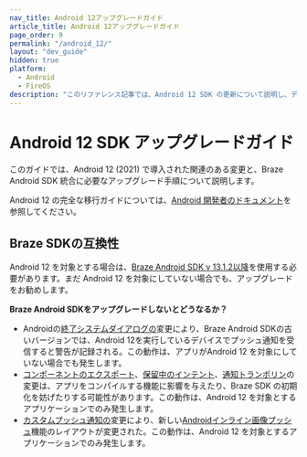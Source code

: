 ```yaml
---
nav_title: Android 12アップグレードガイド
article_title: Android 12アップグレードガイド
page_order: 9
permalink: "/android_12/"
layout: "dev_guide"
hidden: true
platform: 
  - Android
  - FireOS
description: "このリファレンス記事では、Android 12 SDK の更新について説明し、ディープリンク、SDK 互換性などの変更点を取り上げます。"
---
```


# Android 12 SDK アップグレードガイド

このガイドでは、Android 12 (2021) で導入された関連のある変更と、Braze Android SDK 統合に必要なアップグレード手順について説明します。

Android 12 の完全な移行ガイドについては、[Android 開発者のドキュメント](https://developer.android.com/about/versions/12)を参照してください。

## Braze SDKの互換性

Android 12 を対象とする場合は、[Braze Android SDK v 13.1.2以降][1]を使用する必要があります。まだ Android 12 を対象にしていない場合でも、アップグレードをお勧めします。

**Braze Android SDKをアップグレードしないとどうなるか？**

* Androidの[終了システムダイアログの](https://developer.android.com/about/versions/12/behavior-changes-all#close-system-dialogs)変更により、Braze Android SDKの古いバージョンでは、Android 12を実行しているデバイスでプッシュ通知を受信すると警告が記録される。この動作は、アプリがAndroid 12 を対象にしていない場合でも発生します。
* [コンポーネントのエクスポート](https://developer.android.com/about/versions/12/behavior-changes-12#exported)、[保留中のインテント](https://developer.android.com/about/versions/12/behavior-changes-12#pending-intent-mutability)、[通知トランポリン](https://developer.android.com/about/versions/12/behavior-changes-12#notification-trampolines)の変更は、アプリをコンパイルする機能に影響を与えたり、Braze SDK の初期化を妨げたりする可能性があります。この動作は、Android 12 を対象とするアプリケーションでのみ発生します。
* [カスタムプッシュ通知の](https://developer.android.com/about/versions/12/behavior-changes-12#custom-notifications)変更により、新しい[Androidインライン画像プッシュ]({{site.baseurl}}/developer_guide/platform_integration_guides/android/push_notifications/inline_image_push/)機能のレイアウトが変更された。この動作は、Android 12 を対象とするアプリケーションでのみ発生します。

[1]: https://github.com/braze-inc/braze-android-sdk/blob/master/CHANGELOG.md#1312
